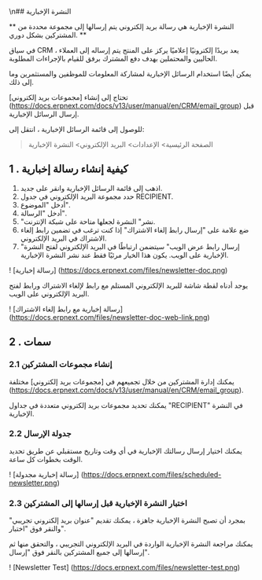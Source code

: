\n## النشرة الإخبارية

** النشرة الإخبارية هي رسالة بريد إلكتروني يتم إرسالها إلى مجموعة محددة من المشتركين بشكل دوري. **

في سياق CRM ، يعد بريدًا إلكترونيًا إعلاميًا يركز على المنتج يتم إرساله إلى العملاء الحاليين والمحتملين بهدف دفع المشترك برفق للقيام بالإجراءات المطلوبة.

يمكن أيضًا استخدام الرسائل الإخبارية لمشاركة المعلومات للموظفين والمستثمرين وما إلى ذلك.

تحتاج إلى إنشاء [مجموعات بريد إلكتروني] (https://docs.erpnext.com/docs/v13/user/manual/en/CRM/email_group) قبل إرسال الرسائل الإخبارية.

للوصول إلى قائمة الرسائل الإخبارية ، انتقل إلى:

> الصفحة الرئيسية> الإعدادات> البريد الإلكتروني> النشرة الإخبارية

## 1 \. كيفية إنشاء رسالة إخبارية

1. اذهب إلى قائمة الرسائل الإخبارية وانقر على جديد.
2. حدد مجموعة البريد الإلكتروني في جدول RECIPIENT.
3. أدخل "الموضوع".
4. أدخل "الرسالة".
5. "نشر" النشرة لجعلها متاحة على شبكة الإنترنت.
6. ضع علامة على "إرسال رابط إلغاء الاشتراك" إذا كنت ترغب في تضمين رابط إلغاء الاشتراك في البريد الإلكتروني.
7. "إرسال رابط عرض الويب" سيتضمن ارتباطًا في البريد الإلكتروني لفتح النشرة الإخبارية على الويب. يكون هذا الخيار مرئيًا فقط عند نشر النشرة الإخبارية.

! [رسالة إخبارية] (https://docs.erpnext.com/files/newsletter-doc.png)

يوجد أدناه لقطة شاشة للبريد الإلكتروني المستلم مع رابط لإلغاء الاشتراك ورابط لفتح البريد الإلكتروني على الويب.

! [رسالة إخبارية مع رابط إلغاء الاشتراك] (https://docs.erpnext.com/files/newsletter-doc-web-link.png)

## 2 \. سمات

### 2.1 إنشاء مجموعات المشتركين

يمكنك إدارة المشتركين من خلال تجميعهم في [مجموعات بريد إلكتروني] مختلفة (https://docs.erpnext.com/docs/v13/user/manual/en/CRM/email_group).

يمكنك تحديد مجموعات بريد إلكتروني متعددة في جداول "RECIPIENT" في النشرة الإخبارية.

### 2.2 جدولة الإرسال

يمكنك اختيار إرسال رسالتك الإخبارية في أي وقت وتاريخ مستقبلي عن طريق تحديد الوقت بخطوات كل ساعة.

! [رسالة إخبارية مجدولة] (https://docs.erpnext.com/files/scheduled-newsletter.png)

### 2.3 اختبار النشرة الإخبارية قبل إرسالها إلى المشتركين

بمجرد أن تصبح النشرة الإخبارية جاهزة ، يمكنك تقديم "عنوان بريد إلكتروني تجريبي" والنقر فوق "اختبار".

يمكنك مراجعة النشرة الإخبارية الواردة في البريد الإلكتروني التجريبي ، والتحقق منها ثم إرسالها إلى جميع المشتركين بالنقر فوق "إرسال".

! [Newsletter Test] (https://docs.erpnext.com/files/newsletter-test.png)